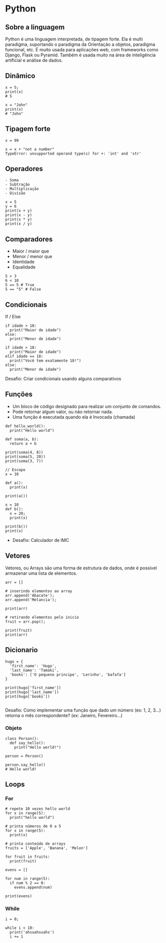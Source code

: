 
# Python

## Sobre a linguagem

Python é uma linguagem interpretada, de tipagem forte. Ela é multi paradigma, suportando o paradigma da Orientação a objetos, paradigma funcional, etc. É muito usada para aplicações web, com frameworks como Django, Flask ou Pyramid. Também é usada muito na área de inteligência artificial e análise de dados.

## Dinâmico

```
x = 5;
print(x)
# 5

x = "John"
print(x)
# "John"
```

## Tipagem forte

```
x = 99

x = x + "not a number"
TypeError: unsupported operand type(s) for +: 'int' and 'str'
```

## Operadores

```
- Soma
- Subtração
- Multiplicação
- Divisão

x = 5
y = 6
print(x + y)
print(x - y)
print(x * y)
print(x / y)
```

## Comparadores

- Maior / maior que
- Menor / menor que
- Identidade
- Equalidade

```
5 > 3
6 < 10
5 == 5 # True
5 == "5" # False
```

## Condicionais

If / Else

```
if idade > 18:
  print("Maior de idade")
else:
  print("Menor de idade")
```

```
if idade > 18:
  print("Maior de idade")
elif idade == 18:
  print("Você tem exatamente 18!")
else:
  print("Menor de idade")
```

Desafio: Criar condicionais usando alguns comparativos

## Funções

- Um bloco de código designado para realizar um conjunto de comandos.
- Pode retornar algum valor, ou não retornar nada.
- Uma função é executada quando ela é Invocada (chamada)

```
def hello_world():
  print("Hello world")

def soma(a, b):
  return a + b

print(soma(4, 8))
print(soma(5, 20))
print(soma(3, 7))

// Escopo
x = 10

def a():
  print(x)

print(a())

x = 10
def b():
  x = 20;
  print(x)

print(b())
print(x)

```

* Desafio: Calculador de IMC

## Vetores

Vetores, ou Arrays são uma forma de estrutura de dados, onde é possível armazenar uma lista de elementos.

```
arr = []

# inserindo elementos ao array
arr.append('Abacate');
arr.append('Melancia');

print(arr)

# retirando elementos pelo inicio
fruit = arr.pop();

print(fruit)
print(arr)
```

## Dicionario

```
hugo = {
  'first_name': 'Hugo',
  'last_name': 'Tamaki',
  'books': ['O pequeno principe', 'Lerinho', 'bafafa']
}

print(hugo['first_name'])
print(hugo['last_name'])
print(hugo['books'])


```

Desafio: Como implementar uma função que dado um número (ex: 1, 2, 3...) retorna o mês correspondente? (ex: Janeiro, Fevereiro...)

### Objeto

```
class Person():
  def say_hello():
    print("Hello world!")

person = Person()

person.say_hello()
# Hello world!
```

## Loops

### For

```
# repete 10 vezes hello world
for x in range(5):
  print("hello world")

# printa números de 0 a 5
for x in range(5):
  print(x)

# printa conteúdo de arrays
fruits = ['Apple', 'Banana', 'Melon']

for fruit in fruits:
  print(fruit)

evens = []

for num in range(5):
  if num % 2 == 0:
    evens.append(num)

print(evens)
```
### While

```
i = 0;

while i < 10:
  print('ahsuahsuahs')
  i += 1
```


